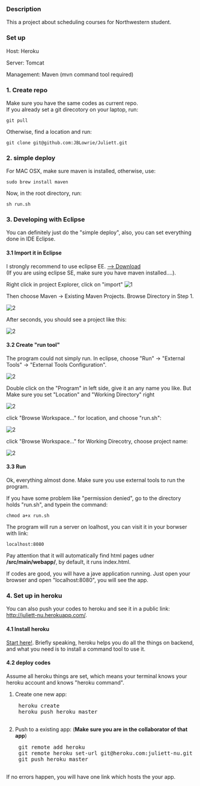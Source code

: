 ### Description

This a project about scheduling courses for Northwestern student. 

### Set up
	
Host: Heroku

Server: Tomcat

Management: Maven (mvn command tool required)


### 1. Create repo

Make sure you have the same codes as current repo.  
If you already set a git direcotory on your laptop, run:  

	git pull

Otherwise, find a location and run:  

	git clone git@github.com:JBLowrie/Juliett.git

### 2. simple deploy 

For MAC OSX, make sure maven is installed, otherwise, use:

	sudo brew install maven

Now, in the root directory, run:

	sh run.sh

	
### 3. Developing with Eclipse

You can definitely just do the "simple deploy", also, you can set everything done in IDE Eclipse.

#### 3.1 Import it in Eclipse

I strongly recommend to use eclipse EE. [--> Download](https://www.eclipse.org/downloads/packages/eclipse-ide-java-ee-developers/keplersr2)  
(If you are using eclipse SE, make sure you have maven installed....).

Right click in project Explorer, click on "import" 
![1](https://raw.githubusercontent.com/JBLowrie/Juliett/master/readme_image/1.png)

Then choose Maven -> Existing Maven Projects. Browse Directory in Step 1.

![2](https://raw.githubusercontent.com/JBLowrie/Juliett/master/readme_image/2.png)

After seconds, you should see a project like this:

![2](https://raw.githubusercontent.com/JBLowrie/Juliett/master/readme_image/3.png)

#### 3.2 Create "run tool"

The program could not simply run. In eclipse, choose "Run" -> "External Tools" -> "External Tools Configuration".  

![2](https://raw.githubusercontent.com/JBLowrie/Juliett/master/readme_image/4.png)

Double click on the "Program" in left side, give it an any name you like. But Make sure you set "Location" and "Working Directory" right

![2](https://raw.githubusercontent.com/JBLowrie/Juliett/master/readme_image/5.png)

click "Browse Workspace..." for location, and choose "run.sh":

![2](https://raw.githubusercontent.com/JBLowrie/Juliett/master/readme_image/7.png)

click "Browse Workspace..." for Working Direcotry, choose project name:

![2](https://raw.githubusercontent.com/JBLowrie/Juliett/master/readme_image/6.png)

#### 3.3 Run
Ok, everything almost done. Make sure you use external tools to run the program.

If you have some problem like "permission denied", go to the directory holds "run.sh", and typein the command:

    chmod a+x run.sh


The program will run a server on loalhost, you can visit it in your borwser with link: 
	
	localhost:8080

Pay attention that it will automatically find html pages udner **/src/main/webapp/**, by default, it runs index.html. 


If codes are good, you will have a jave application running. Just open your browser and open "localhost:8080", you will see the app.


### 4. Set up in heroku

You can also push your codes to heroku and see it in a public link: http://juliett-nu.herokuapp.com/. 

#### 4.1 Install heroku

[Start here!](https://devcenter.heroku.com/articles/quickstart). Briefly speaking, heroku helps you do all the things on backend, and what you need is to install a command tool to use it.

#### 4.2 deploy codes 

Assume all heroku things are set, which means your terminal knows your heroku account and knows "heroku command".

1. Create one new app:

	<pre>
	heroku create
	heroku push heroku master
	</pre>

2. Push to a existing app: (**Make sure you are in the collaborator of that app**)
	
	<pre>
	git remote add heroku
	git remote heroku set-url git@heroku.com:juliett-nu.git
	git push heroku master
	</pre>
If no errors happen, you will have one link which hosts the your app.

